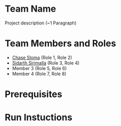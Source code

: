 # Team Name

Project description (~1 Paragraph)

# Team Members and Roles

* [Chase Sloma](https://github.com/slomac1/CIS350-HW2-Sloma?tab=readme-ov-file) (Role 1, Role 2)
* [Sidarth Sirimalla](https://github.com/SirSidarth/CIS350-HW2-Sirimalla) (Role 3, Role 4)
* Member 3 (Role 5, Role 6)
* Member 4 (Role 7, Role 8)

# Prerequisites

# Run Instuctions
